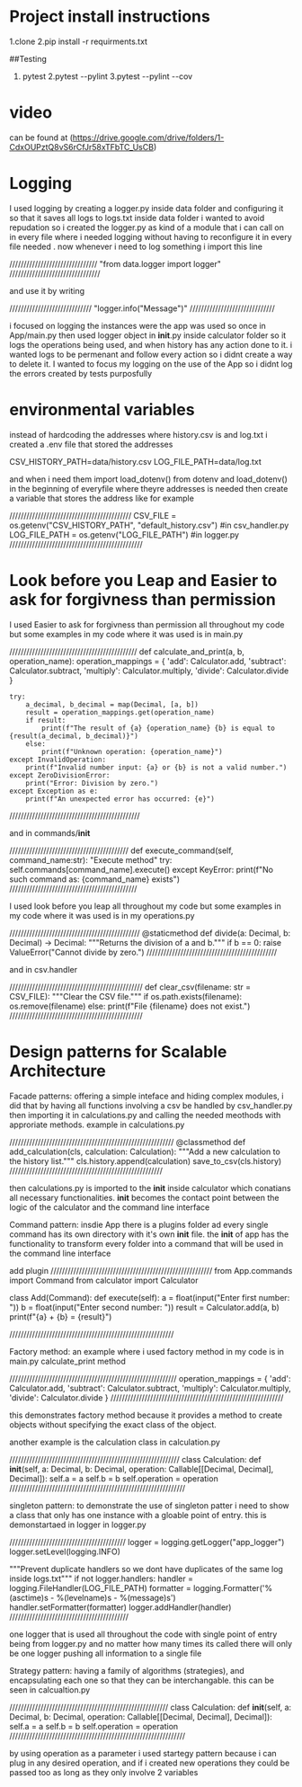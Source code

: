 # Project install instructions

1.clone
2.pip install -r requirments.txt

##Testing
1. pytest
2.pytest --pylint
3.pytest --pylint --cov   

# video
can be found at (https://drive.google.com/drive/folders/1-CdxOUPztQ8vS6rCfJr58xTFbTC_UsCB)
# Logging
I used logging by creating a logger.py inside data folder and configuring it so that it saves all logs to logs.txt inside data folder
i wanted to avoid repudation so i created the logger.py as kind of a module that i can call on in every file where i needed logging without having
to reconfigure it in every file needed . now whenever i need to log something i import this line

///////////////////////////////
"from data.logger import logger"
////////////////////////////////

and use it by writing


/////////////////////////////
"logger.info("Message")"
//////////////////////////////

i focused on logging the instances were the app was used so once in App/main.py then used logger object in __init__.py inside calculator folder so it logs the operations being used, and when history has any action done to it. i wanted logs to be permenant and follow every action so i didnt create a way to delete it. I wanted to focus my logging on the use of the App so i didnt log the errors created by tests purposfully

# environmental variables

instead of hardcoding the addresses where history.csv is and log.txt i created a .env file that stored the addresses

CSV_HISTORY_PATH=data/history.csv
LOG_FILE_PATH=data/log.txt

and when i need them import load_dotenv() from dotenv and load_dotenv() in the beginning of everyfile where theyre addresses is needed then create a variable that stores the address like for example

///////////////////////////////////////////
CSV_FILE = os.getenv("CSV_HISTORY_PATH", "default_history.csv") #in csv_handler.py
LOG_FILE_PATH = os.getenv("LOG_FILE_PATH") #in logger.py
///////////////////////////////////////////////

# Look before you Leap and Easier to ask for forgivness than permission 

I used Easier to ask for forgivness than permission all throughout my code but some examples in my code where it was used is in main.py

/////////////////////////////////////////////
def calculate_and_print(a, b, operation_name):
    operation_mappings = {
        'add': Calculator.add,
        'subtract': Calculator.subtract,
        'multiply': Calculator.multiply,
        'divide': Calculator.divide
    }

    try:
        a_decimal, b_decimal = map(Decimal, [a, b])
        result = operation_mappings.get(operation_name)
        if result:
            print(f"The result of {a} {operation_name} {b} is equal to {result(a_decimal, b_decimal)}")
        else:
            print(f"Unknown operation: {operation_name}")
    except InvalidOperation:
        print(f"Invalid number input: {a} or {b} is not a valid number.")
    except ZeroDivisionError:
        print("Error: Division by zero.")
    except Exception as e: 
        print(f"An unexpected error has occurred: {e}")
//////////////////////////////////////////////

and in commands/__init__

//////////////////////////////////////////
    def execute_command(self, command_name:str): 
        "Execute method"
        try:
            self.commands[command_name].execute()
        except KeyError:
            print(f"No such command as: {command_name} exists")
/////////////////////////////////////////////


I used look before you leap all throughout my code but some examples in my code where it was used is in my operations.py

//////////////////////////////////////////////
@staticmethod
def divide(a: Decimal, b: Decimal) -> Decimal:
    """Returns the division of a and b."""
    if b == 0:
        raise ValueError("Cannot divide by zero.")
//////////////////////////////////////////////

and in csv.handler

///////////////////////////////////////////////
def clear_csv(filename: str = CSV_FILE):
    """Clear the CSV file."""
    if os.path.exists(filename):
        os.remove(filename)
    else:
        print(f"File {filename} does not exist.")
///////////////////////////////////////////////


# Design patterns for Scalable Architecture

Facade patterns:
offering a simple inteface and hiding complex modules, i did that by having all functions involving a csv be handled by csv_handler.py then importing it in calculations.py and calling the needed meothods with approriate methods. example in calculations.py

//////////////////////////////////////////////////////////
@classmethod
    def add_calculation(cls, calculation: Calculation):
        """Add a new calculation to the history list."""
        cls.history.append(calculation)
        save_to_csv(cls.history)
//////////////////////////////////////////////////////

then calculations.py is imported to the __init__ inside calculator which conatians all necessary functionalities. __init__ becomes the contact point between the logic of the calculator and the command line interface

Command pattern:
insdie App there is a plugins folder ad every single command has its own directory with it's own __init__ file. the __init__  of app has the functionality to transform every folder into a command that will be used in the command line interface

add plugin
/////////////////////////////////////////////////////////
from App.commands import Command
from calculator import Calculator

class Add(Command):
    def execute(self):
        a = float(input("Enter first number: "))
        b = float(input("Enter second number: "))
        result = Calculator.add(a, b)
        print(f"{a} + {b} = {result}")

//////////////////////////////////////////////////////////

Factory method:
an example where i used factory method in my code is in main.py calculate_print method

///////////////////////////////////////////////////////////
operation_mappings = {
    'add': Calculator.add,
    'subtract': Calculator.subtract,
    'multiply': Calculator.multiply,
    'divide': Calculator.divide
}
/////////////////////////////////////////////////////////////

this demonstrates factory method because it provides a method to create objects without specifying the exact class of the object.

another example is the calculation class in calculation.py

////////////////////////////////////////////////////////////
class Calculation:
    def __init__(self, a: Decimal, b: Decimal, operation: Callable[[Decimal, Decimal], Decimal]):
        self.a = a
        self.b = b
        self.operation = operation
//////////////////////////////////////////////////////////////

singleton pattern:
to demonstrate the use of singleton patter i need to show a class that only has one instance with a gloable point of entry. this is demonstartaed in logger in logger.py

/////////////////////////////////////////
logger = logging.getLogger("app_logger")
logger.setLevel(logging.INFO)

"""Prevent duplicate handlers so we dont have duplicates of the same log inside logs.txt"""
if not logger.handlers:
    handler = logging.FileHandler(LOG_FILE_PATH)
    formatter = logging.Formatter('%(asctime)s - %(levelname)s - %(message)s')
    handler.setFormatter(formatter)
    logger.addHandler(handler)
//////////////////////////////////////////

one logger that is used all throughout the code with single point of entry being from logger.py and no matter how many times its called there will only be one logger pushing all information to a single file

Strategy pattern:
having a family of algorithms (strategies), and encapsulating each one so that they can be interchangable. this can be seen in calcualtion.py

////////////////////////////////////////////////////////
class Calculation:
    def __init__(self, a: Decimal, b: Decimal, operation: Callable[[Decimal, Decimal], Decimal]):
        self.a = a
        self.b = b
        self.operation = operation
//////////////////////////////////////////////////////////////

by using operation as a parameter i used startegy pattern because i can plug in any desired operation, and if i created new operations they could be passed too as long as they only involve 2 variables

